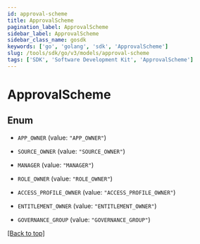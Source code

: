 ```yaml
---
id: approval-scheme
title: ApprovalScheme
pagination_label: ApprovalScheme
sidebar_label: ApprovalScheme
sidebar_class_name: gosdk
keywords: ['go', 'golang', 'sdk', 'ApprovalScheme'] 
slug: /tools/sdk/go/v3/models/approval-scheme
tags: ['SDK', 'Software Development Kit', 'ApprovalScheme']
---
```


# ApprovalScheme

## Enum


* `APP_OWNER` (value: `"APP_OWNER"`)

* `SOURCE_OWNER` (value: `"SOURCE_OWNER"`)

* `MANAGER` (value: `"MANAGER"`)

* `ROLE_OWNER` (value: `"ROLE_OWNER"`)

* `ACCESS_PROFILE_OWNER` (value: `"ACCESS_PROFILE_OWNER"`)

* `ENTITLEMENT_OWNER` (value: `"ENTITLEMENT_OWNER"`)

* `GOVERNANCE_GROUP` (value: `"GOVERNANCE_GROUP"`)


[[Back to top]](#) 


